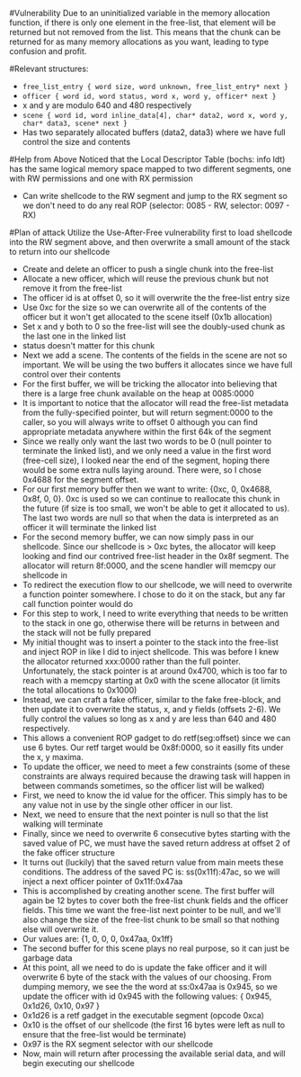 #Vulnerability
Due to an uninitialized variable in the memory allocation function, if there is only one element in the free-list, that element will be returned but not removed from the list. This means that the chunk can be returned for as many memory allocations as you want, leading to type confusion and profit.

#Relevant structures:
* `free_list_entry { word size, word unknown, free_list_entry* next }`
* `officer { word id, word status, word x, word y, officer* next }`
 * x and y are modulo 640 and 480 respectively
* `scene { word id, word inline_data[4], char* data2, word x, word y, char* data3, scene* next }`
 * Has two separately allocated buffers (data2, data3) where we have full control the size and contents

#Help from Above
Noticed that the Local Descriptor Table (bochs: info ldt) has the same logical memory space mapped to two different segments, one with RW permissions and one with RX permission

* Can write shellcode to the RW segment and jump to the RX segment so we don't need to do any real ROP (selector: 0085 - RW, selector: 0097 - RX)

#Plan of attack
Utilize the Use-After-Free vulnerability first to load shellcode into the RW segment above, and then overwrite a small amount of the stack to return into our shellcode

* Create and delete an officer to push a single chunk into the free-list
* Allocate a new officer, which will reuse the previous chunk but not remove it from the free-list
 * The officer id is at offset 0, so it will overwrite the the free-list entry size
 * Use 0xc for the size so we can overwrite all of the contents of the officer but it won't get allocated to the scene itself (0x1b allocation)
 * Set x and y both to 0 so the free-list will see the doubly-used chunk as the last one in the linked list
 * status doesn't matter for this chunk
* Next we add a scene. The contents of the fields in the scene are not so important. We will be using the two buffers it allocates since we have full control over their contents
 * For the first buffer, we will be tricking the allocator into believing that there is a large free chunk available on the heap at 0085:0000
 * It is important to notice that the allocator will read the free-list metadata from the fully-specified pointer, but will return segment:0000 to the caller, so you will always write to offset 0 although you can find appropriate metadata anywhere within the first 64k of the segment
 * Since we really only want the last two words to be 0 (null pointer to terminate the linked list), and we only need a value in the first word (free-cell size), I looked near the end of the segment, hoping there would be some extra nulls laying around. There were, so I chose 0x4688 for the segment offset.
 * For our first memory buffer then we want to write: {0xc, 0, 0x4688, 0x8f, 0, 0}. 0xc is used so we can continue to reallocate this chunk in the future (if size is too small, we won't be able to get it allocated to us). The last two words are null so that when the data is interpreted as an officer it will terminate the linked list
 * For the second memory buffer, we can now simply pass in our shellcode. Since our shellcode is > 0xc bytes, the allocator will keep looking and find our contrived free-list header in the 0x8f segment. The allocator will return 8f:0000, and the scene handler will memcpy our shellcode in
* To redirect the execution flow to our shellcode, we will need to overwrite a function pointer somewhere. I chose to do it on the stack, but any far call function pointer would do
 * For this step to work, I need to write everything that needs to be written to the stack in one go, otherwise there will be returns in between and the stack will not be fully prepared
 * My initial thought was to insert a pointer to the stack into the free-list and inject ROP in like I did to inject shellcode. This was before I knew the allocator returned xxx:0000 rather than the full pointer. Unfortunately, the stack pointer is at around 0x4700, which is too far to reach with a memcpy starting at 0x0 with the scene allocator (it limits the total allocations to 0x1000)
 * Instead, we can craft a fake officer, similar to the fake free-block, and then update it to overwrite the status, x, and y fields (offsets 2-6). We fully control the values so long as x and y are less than 640 and 480 respectively.
  * This allows a convenient ROP gadget to do retf(seg:offset) since we can use 6 bytes. Our retf target would be 0x8f:0000, so it easilly fits under the x, y maxima.
  * To update the officer, we need to meet a few constraints (some of these constraints are always required because the drawing task will happen in between commands sometimes, so the officer list will be walked)
   * First, we need to know the id value for the officer. This simply has to be any value not in use by the single other officer in our list.
   * Next, we need to ensure that the next pointer is null so that the list walking will terminate
   * Finally, since we need to overwrite 6 consecutive bytes starting with the saved value of PC, we must have the saved return address at offset 2 of the fake officer structure
  * It turns out (luckily) that the saved return value from main meets these conditions. The address of the saved PC is: ss(0x11f):47ac, so we will inject a next officer pointer of 0x11f:0x47aa
 * This is accomplished by creating another scene. The first buffer will again be 12 bytes to cover both the free-list chunk fields and the officer fields. This time we want the free-list next pointer to be null, and we'll also change the size of the free-list chunk to be small so that nothing else will overwrite it.
  * Our values are: {1, 0, 0, 0, 0x47aa, 0x1ff}
 * The second buffer for this scene plays no real purpose, so it can just be garbage data
* At this point, all we need to do is update the fake officer and it will overwrite 6 byte of the stack with the values of our choosing. From dumping memory, we see the the word at ss:0x47aa is 0x945, so we update the officer with id 0x945 with the following values: { 0x945, 0x1d26, 0x10, 0x97 }
 * 0x1d26 is a retf gadget in the executable segment (opcode 0xca)
 * 0x10 is the offset of our shellcode (the first 16 bytes were left as null to ensure that the free-list would be terminate)
 * 0x97 is the RX segment selector with our shellcode
* Now, main will return after processing the available serial data, and will begin executing our shellcode

